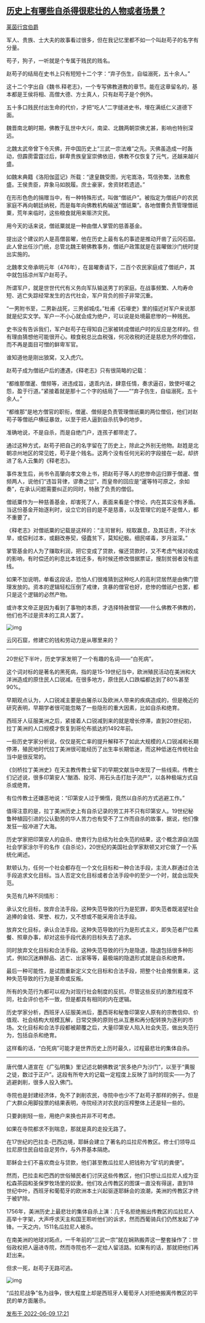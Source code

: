 ## [历史上有哪些自杀得很悲壮的人物或者场景 ?](https://www.zhihu.com/question/28451985/answer/2521533868)

[莱茵行宫伯爵](https://www.zhihu.com/people/count_palatine)

军人、贵族、士大夫的故事看过很多，但在我记忆里都不如一个叫赵苟子的名字有分量。

苟子，狗子，一听就是个专属于贱民的贱名。

赵苟子的结局在史书上只有短短十二个字：“弃子伤生，自缢溺死，五十余人。”

这十二个字出自《魏书.释老志》，一个专写佛教道教的章节。能在这章留名的，基本都是王侯将相、高僧大德、方士真人，只有赵苟子是个例外。

五十多口贱民付出生命的代价，才把“吃人”二字缝进史书，埋在满纸仁义道德下面。

魏晋南北朝时期，佛教于乱世中大兴，南梁、北魏两朝崇佛尤甚，影响也特别深远。

北魏太武帝曾下令灭佛，开中国历史上“三武一宗法难”之先。灭佛虽造成一时轰动，但霹雳雷霆过后，鲜卑贵族皇室崇佛依旧，佛教不仅恢复了元气，还越来越兴盛。

如魏末典籍《洛阳伽蓝记》所载：“逮皇魏受图，光宅嵩洛，笃信弥繁，法教愈盛。王侯贵臣，弃象马如脱履。庶士豪家，舍资财若遗迹。”

在形形色色的捐赠当中，有一种特殊形式，叫做“僧祇户”。被指定为僧祇户的农民家庭不再向朝廷纳税，而是每年向佛教机构输送“僧祇粟”。各地僧曹负责管理僧祇粟，荒年来临时，这些粮食就用来赈济灾民。

用今天的话来说，僧祇粟就是一种由僧人掌管的慈善基金。

提出这个建议的人是高僧昙曜，他在历史上最有名的事迹是推动开凿了云冈石窟。此人曾出任沙门统，总管北魏王朝佛教事务，僧祇户政策就是在昙曜做沙门统时提出实施的。

北魏孝文帝承明元年（476年），在昙曜奏请下，二百个农民家庭成了僧祇户，其中就包括凉州军户赵苟子。

所谓军户，就是世世代代有义务向军队输送男丁的家庭。在战事频繁、人均寿命短、逃亡失踪经常发生的古代社会，军户背负的担子非常沉重。

“一男附书至，二男新战死，三男邺城戍。”杜甫《石壕吏》里的描述对军户来说那就是纪实文学。军户一不小心就会成为绝户，可以说是处境最悲惨的一种贱民。

史书没有告诉我们，军户赵苟子在得知自己家被转成僧祇户时的反应是怎样的。但有理由猜想他可能很开心。粮食税总比血税强，何况收税的还是慈悲为怀的僧侣，而不再是面目可憎的鲜卑军官。

谁知道他是刚出狼窝，又入虎穴。

赵苟子成为僧祇户后的遭遇，《释老志》只有很简略的记载：

“都维那僧暹、僧频等，进违成旨，退乖内法，肆意任情，奏求逼召，致使吁嗟之怨，盈于行道。”紧接着就是那十二个字的结局了——““弃子伤生，自缢溺死，五十余人。”

“都维那”是地方僧官的职衔，僧暹、僧频是负责管理僧祇粟的两位僧侣，他们对赵苟子等僧祇户横征暴敛，以至于把人逼到自杀抗争的地步。

准确地说，不是自杀，而是自绝门户，连孩子都带走了。

通过这种方式，赵苟子把自己的名字留在了历史上，除此之外别无他物。赵姓是北朝凉州地区的常见姓，苟子是个贱名。这两个没有任何光彩的字段接在一起，却挤进了名人云集的《释老志》。

事件发生后，尚书令高肇向孝文帝上书，把赵苟子等人的悲惨命运归罪于僧暹、僧频两人，说他们“违旨背律，谬奏之愆”，而皇帝的回应是“暹等特可原之，余如奏”，在承认问题需要纠正的同时，特赦了负责的僧侣。

僧祇粟作为一种慈善基金，却害死了人，表面来看是个悖论，内在其实没有矛盾。当这份基金开始逐利时，设立它的目的是不是慈善，以及管理它的是不是僧人，都不重要了。

《释老志》对僧祇粟的记载是这样的：“主司冒利，规取赢息，及其征责，不计水旱，或偿利过本，或翻改券契，侵蠹贫下，莫知纪极。细民嗟毒，岁月滋深。”

掌管基金的人为了赚取利润，把它变成了贷款，催还贷款时，又不考虑气候对收成的影响，有时偿还的利息比本钱还多，有时候还修改借据票证，搜刮贫弱者没有底线。

如果不加说明，单看这段话，恐怕人们很难猜到这种吃人的高利贷居然是由佛门管理发放的。资本的逻辑轻松压倒了戒律，贪暴的僧官也好，悲惨的僧祇户也罢，都只是这个逻辑的必然产物。

或许孝文帝正是因为看到了事物的本质，才选择特赦僧官——什么佛教不佛教的，他们也不过是资本的工具人罢了。

![img](https://pic1.zhimg.com/50/v2-143caa76c06a7c27b8d9a11ded72650e_720w.jpg?source=1940ef5c)

云冈石窟，修建它的钱和劳动力是从哪里来的？

---

20世纪下半叶，历史学家发明了一个有趣的名词——“白死病”。

这个词对标的是著名的黑死病，指的是15-19世纪当中，欧洲殖民活动在美洲和大洋洲造成的原住民人口锐减。在很多地方，原住民人口跌幅都达到了80%甚至90%。

早期观点认为，人口锐减主要是由屠杀以及欧洲人带来的疾病造成的，但是晚近的研究表明，早期学者很可能忽略了一些隐形的重大因素，比如自杀和绝育。

西班牙人征服美洲之后，紧接着人口锐减到来的就是增长停滞，直到20世纪初，拉丁美洲的人口规模才恢复到哥伦布抵达的1492年前。

一些历史学家分析说，仅仅是死亡率的提升解释不了如此大规模的人口锐减和长期停滞，殖民地时代拉丁美洲很可能经历了出生率长期低迷，而这种低迷在传统社会当中是很反常的。

《剑桥拉丁美洲史》在天主教传教士留下的早期文献当中发现了一些线索。传教士们记述说，很多印第安人“酗酒、投河、用石头击打肚子流产”，以各种极端方式自杀或绝育。

有位传教士还嫌恶地说：“印第安人过于懒惰，竟然以自杀的方式逃避工作。”

值得注意的是，拉丁美洲历史上有自杀记录的劳工并不只有印第安人。19世纪秘鲁种植园引进的公认勤劳的华人苦力也有受不了工作而自杀的故事，据说，他们像发狂一般冲进了大海。

历史学家把印第安人的自杀、绝育行为总结为社会失范的结果，这个概念源自法国社会学家涂尔干的名作《自杀论》，20世纪的美国社会学家默顿又对它做了一个系统化阐述。

默顿认为，任何一个社会都存在一个文化目标和一种合法手段，主流人群通过合法手段追求文化目标。当人否定文化目标或者合法手段中的至少一个时，就会出现失范。

失范有几种不同情形：

承认文化目标，放弃合法手段。这种失范导致的行为是犯罪，即失范者既渴望社会追捧的金钱、荣誉、权力，又不想或不能采用合法手段。

放弃文化目标，承认合法手段。这种失范导致的行为是形式主义，即失范者尸位素餐、照章办事，却对这些手段代表的目标失去了追求。

同时放弃文化目标和合法手段。这种失范导致的行为是隐退，隐退包括很多种形式，例如沉迷麻醉品、逃亡、出家等等，最极端的隐退形式就是自杀和绝育。

最后一种可能性，是试图重新定义文化目标和合法手段，把整个社会推倒重来，这种失范导致的行为是革命或反叛。

所有的失范行为都可以视为对现行社会制度的反抗，尽管这些反抗的激烈程度不同，社会评价也不一致，但是都具有相同的内在逻辑。

历史学家分析，西班牙人征服美洲后，墨西哥和秘鲁印第安人原有的宗教信仰、价值观、社会结构大规模瓦解，日常交换的原则也从互惠和再分配转换为逐利的市场。文化目标和合法手段都被颠覆之后，大量印第安人陷入社会失范，做出失范行为，包括自杀和绝育。

这样看的话，“白死病”可能才是世界历史上历时最久，过程最悲壮的集体自杀。

---

唐代僧人道宣在《广弘明集》里记述北朝佛教说“民多绝户为沙门”，以至于“黄服之徒，数过于正户”。这段有所夸大的记载一定程度上反映了当时的现实——为了逃避剥削，很多人投入佛门。

寺院也是封建经济体，免不了剥削农民，寺院中也少不了赵苟子那样的例子。但是广大群众用脚投票的结果表明，寺院经济对农民的压榨整体上还是轻一些的。

只要剥削轻一些，用绝户来换也并非不可考虑。

如果在寺院都求不到喘息，那就是真的走投无路了。

在17世纪的巴拉圭-巴西边境，耶稣会建立了著名的瓜拉尼传教区。修士们领导瓜拉尼原住民自给自足劳作，与外界基本隔绝。

耶稣会士们不喜欢商业与贷款，他们甚至教瓜拉尼人把钱称为“矿坑的粪便”。

然而，巴拉圭和巴西的世俗殖民者们讨厌这些传教区，他们只想让瓜拉尼人成为亚松森茶园和圣保罗牧场里的奴隶。他们攻占传教区的图谋一直没有得逞，直到18世纪中叶，西班牙和葡萄牙的欧洲本土兴起驱逐耶稣会的浪潮，美洲的传教区才终于被铲除。

1756年，美洲历史上最悲壮的集体自杀上演：几千名拒绝搬出传教区的瓜拉尼人高举十字架，大声呼求天主和国王聆听他们的诉求，然而西葡骑兵们仍然发起了冲锋。一天之内，1511名瓜拉尼人被杀。

在南美洲的地球对跖点，一千年前的“三武一宗”就在娴熟搬弄这一整套操作了：世俗政权把人逼进寺院，然而寺院也不一定给人留活路。如果有的话，那就把他们再赶出来。

但求一死，赵苟子无路可逃。

![img](https://pica.zhimg.com/50/v2-5f2b55e0998eac6408d6f7ad23709635_720w.jpg?source=1940ef5c)

“瓜拉尼战争”名为战争，很大程度上却是西班牙人葡萄牙人对拒绝搬离传教区的平民的单方面屠杀。

[发布于 2022-06-09 17:21](https://www.zhihu.com/question/28451985/answer/2521533868)